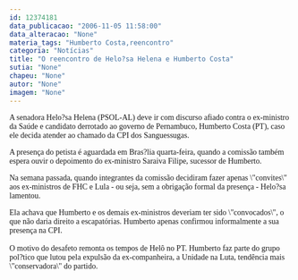 ```yaml
---
id: 12374181
data_publicacao: "2006-11-05 11:58:00"
data_alteracao: "None"
materia_tags: "Humberto Costa,reencontro"
categoria: "Notícias"
title: "O reencontro de Helo?sa Helena e Humberto Costa"
sutia: "None"
chapeu: "None"
autor: "None"
imagem: "None"
---
```

<p><P><FONT face=Verdana>A senadora Helo?sa Helena (PSOL-AL) deve ir com discurso afiado contra o ex-ministro da Saúde e candidato derrotado ao governo de Pernambuco, Humberto Costa (PT), caso ele decida atender ao chamado da CPI dos Sanguessugas.</FONT></P></p>
<p><P><FONT face=Verdana>A presença do petista é aguardada em Bras?lia quarta-feira, quando a comissão também espera ouvir o depoimento do ex-ministro Saraiva Filipe, sucessor de Humberto.&nbsp; </FONT></P></p>
<p><P><FONT face=Verdana>Na semana passada, quando integrantes da comissão decidiram fazer apenas \"convites\" aos ex-ministros de FHC e Lula - ou seja, sem a obrigação formal da presença - Helo?sa lamentou. </FONT></P></p>
<p><P><FONT face=Verdana>Ela achava que Humberto e os demais ex-ministros deveriam ter sido \"convocados\", o que não daria direito a escapatórias. Humberto apenas confirmou informalmente a sua presença na CPI. <BR>&nbsp;<BR>O motivo do desafeto remonta os tempos de Helô no PT. Humberto faz parte do grupo pol?tico que lutou pela expulsão da ex-companheira, a Unidade na Luta, tendência mais \"conservadora\" do partido.</FONT> </P> </p>
